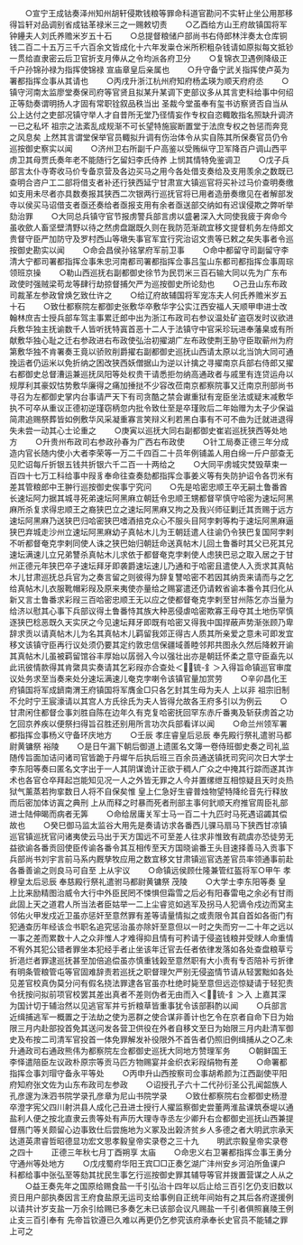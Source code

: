 <!-- { "loadSidebar": true } -->
　　○宣宁王成钴奏泽州知州胡轩侵欺钱粮等罪命科道官勘问不实轩止坐公用那移得旨轩对品调别省成钴革禄米三之一赐敕切责
　　○乙酉给方山王府故镇国将军钟鑸夫人刘氏养赡米岁五十石
　　○总提督粮储户部尚书右侍郎林泮奏太仓库铜钱二百二十五万三千六百余文皆成化十六年发粜仓米所积粗杂钱请如原拟每文抵钞一贯给直隶密云后卫官折支月俸从之令均派各府卫分
　　○复锦衣卫遇例降级正千户孙锦孙禄为指挥使锦禄  宣庙章皇后亲属也
　　○升守备宁武关指挥使卢英为署都指挥佥事从其请也
　　○丙戌升浙江杭州府知府杨孟瑛为顺天府府丞
　　○镇守河南太监廖堂奏保司府等官贤且拟某升某调下吏部议多从其言吏科给事中何绍正等劾奏谓明扬人才固有常职铨叙品秩当出  圣裁今堂虽奉有玺书访察贤否自当从公上达付之吏部况镇守举人才自昔所无堂乃径情妄作专权自恣輙敢指名照缺升调济一已之私坏  祖宗之法紊乱成规渐不可长望特施宸断置堂于法庶专权之咎惩而奔竞之风息矣  上然其言谓堂保举官员輙拟升调有伤治体令从实自陈其所保奏官员仍令巡按御史察实以闻
　　○济州卫右所副千户高鉴以受贿纵守卫军降百户调山西平虏卫其母贾氏奏年老不能随行乞留妇李氏侍养  上悯其情特免鉴调卫
　　○戊子兵部言太仆寺寄收马价专备京营及各边买马之用今各处借支奏给及支用羡余之数既已查明合咨户工二部将借支者补还行狭西延宁甘肃宣大镇巡官将买补过马价查明奏缴如支用未尽者亦具数奏报其狭西二次银两行巡抚官将已用者造册奏缴见在者解部发寺以侯买马诏借支者亟还奏给者亟报支用有余者亟送部交纳如有迟误侵欺之弊听举劾治罪
　　○大同总兵镇守官节报虏警兵部言虏以盛暑深入大同使我疲于奔命今虽收歛人畜坚壁清野以待之然虏盘踞既久则在我防范渐疏宜移文提督机务左侍郎文贵督守臣严加防守及罗村西山等墩失事官军宜行究治诏文贵等已敕之矣失事者令巡按御史勘实以闻
　　○命会昌侯孙铭掌府军前卫事
　　○命中都留守司副留守李清大宁都司署都指挥佥事朱忠河南都司署都指挥佥事吕玺山东都司都指挥佥事周琮领班京操
　　○勒山西巡抚右副都御史徐节为民罚米三百石输大同以先为广东布政使时强贼梁苟龙等肆行劫掠督捕欠严为巡按御史所论劾也
　　○己丑山东布政司裁革左参政曾焕乞致仕许之
　　○给辽府故辅国将军宠冻夫人何氏养赡米岁五十石
　　○致仕都察院左都御史张敷华卒敷华字公实江西安福人天顺甲申进士改翰林庶吉士授兵部车驾主事累迁郎中出为浙江布政司右参议温处矿盗窃发时议欲进兵敷华独主抚谕数千人皆听抚特寘首恶十二人于法镇守中官采珍玩进奉藩臬或有所献敷华独心耻之迁右参政进右布政使弘治初擢湖广左布政使荆王胁守臣取蕲州为府第敷华独不肯署奏王竟以骄败削爵擢右副都御史巡抚山西请太原以北当饷大同可通挽运者仍运米以免折纳之困改狭西妖僧据山为逆以计擒之寻擢南京兵部右侍郎又擢右都御史总督漕运兼巡抚凤阳等处权贵干请悉拒勿纳高通政者与戚里有连贷运舟以规厚利其豪奴怙势敷华廉得之痛加捶挞不少容改莅南京都察院事又迁南京刑部尚书寻召为左都御史掌内台事请严天下有司贪酷之禁会谳重狱有宠臣坐法或疑末减敷华执不可卒从重议正德初逆瑾窃柄忽内批令致仕至是卒瑾败后二年始赠为太子少保谥简肃追赐祭葬皆如例敷华风采凝重寡言笑辩义利若黑白事有不可不曲为迁就进退得失未尝一动其心士论重之
　　○庚寅以巡抚大同右副都御史崔岩巡抚狭西等处地方
　　○升贵州布政司右参政孙春为广西右布政使
　　○针工局奏正德三年分成造内官长随内使小大者李荣等一万二千四百二十员年例铺盖人用白绵一斤户部查无见贮诏每斤折银五钱共折银六千二百一十两给之
　　○大同平虏城灾焚毁草束一百四十七万工科给事中叚豸奉命往查奏劾都指挥佥事姜义等有失防护诏令各罚米有差其管粮郎中王翀行巡按御史俟事宁究问
　　○先是哈密忠顺王卒无嗣土鲁番酋长速坛阿力据其城寻死弟速坛阿黑麻立朝廷令忠顺王甥都督罕慎守哈密为速坛阿黑麻所杀复求得忠顺王之裔狭巴立之速坛阿黑麻又拘之及我兴师征剿迁其贡赐于远方速坛阿黑麻乃送狭巴归哈密狭巴嗜酒掊克众心不服头目阿孛剌等构于速坛阿黑麻逼狭巴弃城走沙州立速坛阿黑麻幼子真帖木儿为王朝廷遣人往谕仍令狭巴复国阿孛剌不听都督奄克孛剌同使人诛之狭巴始归朝廷命送真帖木儿回土鲁番时其父已死其兄速坛满速儿立兄弟讐杀真帖木儿求依于都督奄克孛剌使人虑狭巴忌之取入居之于甘州正德元年狭巴卒子速坛拜牙即袭爵速坛速儿乃通和于哈密且遣使人入贡求其真帖木儿甘肃巡抚总兵官为之奏言留之则彼得为辞复讐哈密不若因其纳贡来请而与之乞给真帖木儿衣服靴帽彩叚及原来夷使亦量给之赐宴遣还仍请敕省谕本番令其归化从新又言土鲁番求彩叚三百哈密忠顺王无以应之使都督奄克孛剌至甘州陈乞亦当量为给济以慰其心事下兵部议得土鲁番恃其族大种恶侵虐哈密欺寡王母夺其土地伤罕慎逐狭巴稔恶既久天实厌之今见速坛拜牙即既有哈密又得我中国捍蔽声势渐张顾乃卑辞求贡以请真帖木儿为名其真帖木儿羁留我郊正得古人质其所亲爱之意未可即发宜移文该镇守臣再行议处须仍要其定约敦忠信保疆域善睦邻邦共图永久然后降敕开谕其真帖木儿虽被羁留馆谷丰厚始以孱弱入今以强壮出亦是朝廷怀柔之意守臣盍先以此讯彼情款得其肯綮具实奏请其乞彩叚亦合查处＜锍-釒＞入得旨命镇巡官审度议处务求至当奏来处分速坛满速儿奄克孛喇令该镇官量加赏劳
　　○辛卯昌化王府镇国将军成鑇南渭王府镇国将军膺金□只各乞封其生母为夫人  上以非  祖宗旧制不允时宁王宸濠请以其宫人方氏徐氏为夫人皆得允故各王府多引以为例云
　　○甘肃闲住都督佥事刘胜自陈在边年久有克复哈密抚回罕东赤斤番夷及斩获虏首之功乞回京养疾以便祭扫得旨召胜还别用所言功次兵部看详以闻
　　○命兰州领军署都指挥佥事杨义守备环庆地方
　　○壬辰  孝庄睿皇后忌辰  奉先殿行祭礼遣驸马都尉黄镛祭  裕陵
　　○是日午漏下朝后御道上遗匿名文簿一卷侍班御史奏之司礼监随传旨面加诘问诸司官皆跪于丹墀午后执后班三百余员通送镇抚司究问次日大学士李东阳等奏曰匿名文字出于一人其阴谋诡计正欲于稠人广众之中掩其行踪而遂其诈术也各官仓卒拜起岂能知见况一人之外皆无罪之人今并置缧绁互相惊疑且天时炎热狱气薰蒸若拘挛数日人将不自保矣惟  皇上仁急好生睿普烛物望特降纶音先行释放而后密加体访寘之典刑  上从而释之时暴而死者刑部主事何釴顺天府推官周臣礼部进士陆伸暍而病者无筭
　　○命给居庸关军士马一百二十九匹时马死遇诏蠲其偿故也
　　○癸巳御马监太监谷大用先是奏请访求各番西儿骒马扇马下狭西甘凉镇巡官镇巡抚官问诸夷使云马出于天方国远不可至差人往求非惟致有疏虞亦恐徒劳无益欲谕各番贡回使臣传谕各番令其互相传至天方国晓谕番王头目速择善马入贡事下兵部尚书刘宇言前马系内厩孳牧应用之数宜移文甘肃镇巡官选差官员率领通事前赴各番善谕之则良马可自至  上从宇议
　　○命镇远侯顾仕隆兼管红盔将军○甲午  孝穆皇太后忌辰  奉慈殿行祭礼遣驸马都尉黄镛祭  茂陵
　　○大学士李东阳等奏  皇上比来励精图治威令大行中外臣民罔不悚惧但霜雪之后必有阳春雷电之余必有甘雨此固上天之道君人所当法者臣姑举一二上尘睿览如逃军及拐马人犯谪令戍边而窝主邻佑火甲发戍近卫虽亦惩奸至意然罪有差等请量情拟之或责限令其自首如各衙门有犯通查历年经该佥书职名追究惩治虽亦除奸至意但以一时之失而穷一二十年之远以一事之差而累数十人之众非惟人才难得抑且情有可矜请于侵盗钱粮并受赇人命重情不宥外其犯公错者罪坐本犯经手者止坐该年迁官去任者依律发落如各处查盘粮草亏折浥烂者罪逮巡抚甚至加倍追偿虽亦慎重钱榖至意然职有大小责有专否陪补亏折律有明条管粮管屯等官固难辞责若巡抚之职督理欠严别无侵盗情节请从轻罢黜如各处见差官校真伪莫分问有假名挠法罪逮各官虽亦杜绝时毙至意但远迩惊疑请于轻犯责令抚按问拟前项官校罢其差出真者不差则伪者无由而入＜锍-釒＞入  上嘉其深为国计切于辅治然以见逃官军并亏折粮草皆重事犹令该部斟酌以闻
　　○兵部言近缉捕逃军一概置之于法劫之使为恶群之使合谋非善计也乞令在京者自命下日为始限三月内赴部投首免其送问发各营卫供役在外者自移文至日为始限三月内赴清军御史及布按二司清军官投首一体免罪解发补役限外不首告者仍照旧例缉捕从之○乙未升通政司右通政熊伟为都察院左佥都御史巡抚大同地方赞理军务
　　○朝鲜国王李怿遣陪臣左议政朴原宗等贡马匹方物赐宴并金织衣彩叚绢物有差
　　○命署都指挥佥事刘瑁守备永平等处
　　○丙申升山西按察司佥事胡希颜为江西副使平阳府知府张文佐为山东布政司左参政
　　○诏授孔子六十二代孙衍圣公孔闻韶族人孔彦邃为洙泗书院学录孔彦章为尼山书院学录
　　○致仕都察院右佥都御史杨澄卒澄字宪父四川射洪县人成化己丑进士授行人擢监察御史尝董两淮盐课筑泰堤以通盐利人便之按北直隶云贵等处有声历大理寺寺丞左少卿升右佥都御史巡抚山西兼提督鴈门等关颇留心边事致仕后尝施地为义冢及出榖济贫乡人多德之者大明武宗承天达道英肃睿哲昭德显功宏文思孝毅皇帝实录卷之三十九
　　明武宗毅皇帝实录卷之四十
　　正德三年秋七月丁酉朔享  太庙
　　○命忠义右卫署都指挥佥事王勇分守通州等处地方
　　○戊戌蜀府华阳王宾□□正奏乞湖广沣州安乡河泊所鱼课户科都给事中张弘至等劾其扰民生事乞行巡按御史罪其辅导等官并拨置营谋之人从之
　　○益王奏先年之国原给赐食盐一千引弘治十四年以后止给三百引乞仍支旧数以资日用户部执奏因言王府食盐原无运司支给事例自正统年间始有之其后各府遂援例以请共计岁支盐一万余引给赐已多奏乞未已该部会议凡赐盐一千引者俱照襄陵王例止支三百引奉有  先帝旨钦遵已久难以再更仍乞参究该府承奉长史官员不能辅之罪  上可之
